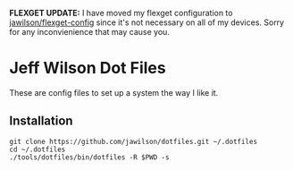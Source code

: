 **FLEXGET UPDATE:** I have moved my flexget configuration to [jawilson/flexget-config](https://github.com/jawilson/flexget-config) since it's not necessary on all of my devices. Sorry for any inconvienience that may cause you.

# Jeff Wilson Dot Files

These are config files to set up a system the way I like it.

## Installation

    git clone https://github.com/jawilson/dotfiles.git ~/.dotfiles
    cd ~/.dotfiles
    ./tools/dotfiles/bin/dotfiles -R $PWD -s
